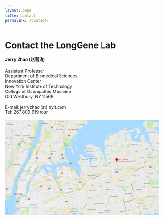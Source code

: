 ```yaml
---
layout: page
title: contact
permalink: /contact/
--- 
```


# Contact the LongGene Lab


<h4>Jerry Zhao (赵营涛)</h4>
Assistant Professor<br>
Department of Biomedical Sciences<br>
Innovation Center<br>
New York Institute of Technology<br>
College of Osteopathic Medicine<br>
Old Westbury, NY 11568<br>
 <br>
E-mail: jerryzhao (at) nyit.com<br>
Tel: 267 809 619 four<br>
 <br>

<img width="800" src="/img/ML_Omics_Lab_googlemap_1.png" data-action="zoom">



